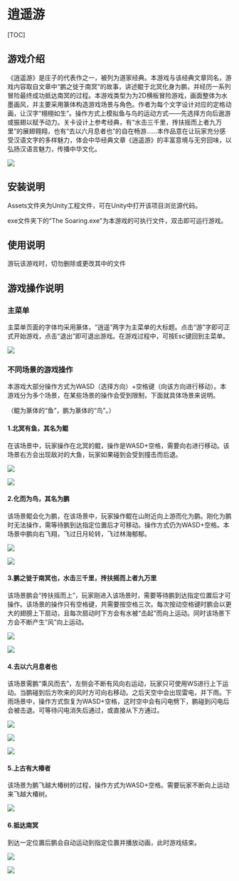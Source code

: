 # 逍遥游

[TOC]

## 游戏介绍

《逍遥游》是庄子的代表作之一，被列为道家经典。本游戏与该经典文章同名，游戏内容取自文章中“鹏之徙于南冥”的故事，讲述鲲于北冥化身为鹏，并经历一系列冒险最终成功抵达南冥的过程。本游戏类型为为2D横板冒险游戏，画面整体为水墨画风，并主要采用篆体构造游戏场景与角色。作者为每个文字设计对应的定格动画，让汉字“栩栩如生”。操作方式上模拟鱼与鸟的运动方式——先选择方向后遨游或振翅以赋予动力。关卡设计上参考经典，有“水击三千里，抟扶摇而上者九万里”的展翅翱翔，也有“去以六月息者也”的自在畅游……本作品意在让玩家充分感受汉语文字的多样魅力，体会中华经典文章《逍遥游》的丰富意境与无穷回味，以弘扬汉语言魅力，传播中华文化。

![](/img/1.jpg)

## 安装说明

Assets文件夹为Unity工程文件，可在Unity中打开该项目浏览源代码。

exe文件夹下的“The Soaring.exe"为本游戏的可执行文件，双击即可运行游戏。

## 使用说明

游玩该游戏时，切勿删除或更改其中的文件

## 游戏操作说明

### 主菜单

主菜单页面的字体均采用篆体，“逍遥”两字为主菜单的大标题。点击“游”字即可正式开始游戏，点击“退出”即可退出游戏。在游戏过程中，可按Esc键回到主菜单。

![](/img/1.jpg)

### 不同场景的游戏操作

本游戏大部分操作方式为WASD（选择方向）+空格键（向该方向进行移动）。本游戏分为多个场景，在某些场景的操作会受到限制，下面就具体场景来说明。

（鲲为篆体的“鱼”，鹏为篆体的“鸟”。）

#### 1.北冥有鱼，其名为鲲

在该场景中，玩家操作在北冥的鲲，操作是WASD+空格，需要向右进行移动。该场景右方会出现敌对的大鱼，玩家如果碰到会受到撞击而后退。

![](/img/2.jpg)

![](/img/3.jpg)

#### 2.化而为鸟，其名为鹏

该场景鲲会化为鹏，在该场景中，玩家操作鲲在山附近向上游而化为鹏。刚化为鹏时无法操作，需等待鹏到达指定位置后才可移动。操作方式仍为WASD+空格。本场景中鹏向右飞翔，飞过日月轮转，飞过林海郁郁。

![](/img/4.jpg)

![](/img/5.jpg)

#### 3.鹏之徙于南冥也，水击三千里，抟扶摇而上者九万里

该场景鹏会“抟扶摇而上”，玩家刚进入该场景时，需要等待鹏到达指定位置后才可操作。该场景的操作只有空格键，共需要按空格三次。每次按动空格键时鹏会以更大的翅膀上下扇动，且每次扇动时下方会有水被“击起”而向上运动。同时该场景下方会不断产生“风”向上运动。

![](/img/6.jpg)

![](/img/7.jpg)



#### 4.去以六月息者也

该场景需鹏“乘风而去”，左侧会不断有风向右运动，玩家只可使用WS进行上下运动。当鹏碰到后方吹来的风时方可向右移动。之后天空中会出现雷电，并下雨。下雨场景中，操作方式恢复为WASD+空格，这时空中会有闪电劈下，鹏碰到闪电后会被击退。可等待闪电消失后通过，或直接从下方通过。

![](/img/8.jpg)

![](/img/9.jpg)

![](/img/10.jpg)

#### 5.上古有大椿者

该场景为鹏飞越大椿树的过程，操作方式为WASD+空格。需要玩家不断向上运动来飞越大椿树。

![](/img/11.jpg)

#### 6.抵达南冥

到达一定位置后鹏会自动运动到指定位置并播放动画，此时游戏结束。

![](/img/12.jpg)

![](/img/13.jpg)
